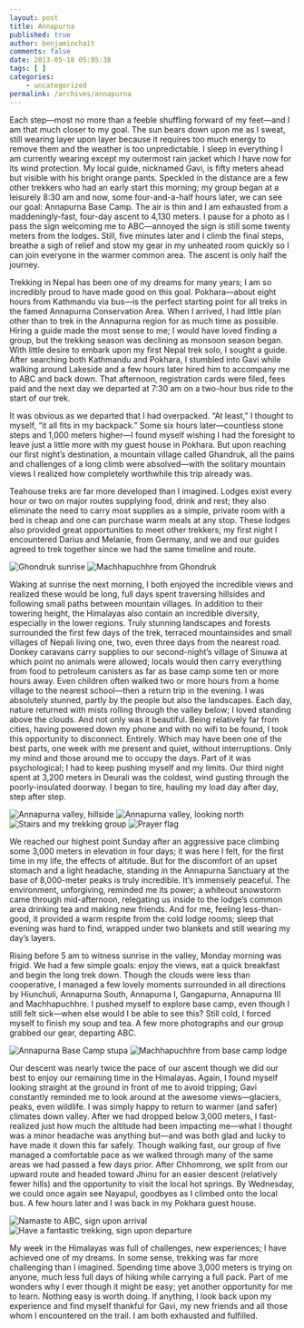 ```yaml
---
layout: post
title: Annapurna
published: true
author: benjaminchait
comments: false
date: 2013-05-18 05:05:38
tags: [ ]
categories:
    - uncategorized
permalink: /archives/annapurna
---
```

Each step—most no more than a feeble shuffling forward of my feet—and I am that much closer to my goal. The sun bears down upon me as I sweat, still wearing layer upon layer because it requires too much energy to remove them and the weather is too unpredictable. I sleep in everything I am currently wearing except my outermost rain jacket which I have now for its wind protection. My local guide, nicknamed Gavi, is fifty meters ahead but visible with his bright orange pants. Speckled in the distance are a few other trekkers who had an early start this morning; my group began at a leisurely 8:30 am and now, some four-and-a-half hours later, we can see our goal: Annapurna Base Camp. The air is thin and I am exhausted from a maddeningly-fast, four-day ascent to 4,130 meters. I pause for a photo as I pass the sign welcoming me to ABC—annoyed the sign is still some twenty meters from the lodges. Still, five minutes later and I climb the final steps, breathe a sigh of relief and stow my gear in my unheated room quickly so I can join everyone in the warmer common area. The ascent is only half the journey.

Trekking in Nepal has been one of my dreams for many years; I am so incredibly proud to have made good on this goal. Pokhara—about eight hours from Kathmandu via bus—is the perfect starting point for all treks in the famed Annapurna Conservation Area. When I arrived, I had little plan other than to trek in the Annapurna region for as much time as possible. Hiring a guide made the most sense to me; I would have loved finding a group, but the trekking season was declining as monsoon season began. With little desire to embark upon my first Nepal trek solo, I sought a guide. After searching both Kathmandu and Pokhara, I stumbled into Gavi while walking around Lakeside and a few hours later hired him to accompany me to ABC and back down. That afternoon, registration cards were filed, fees paid and the next day we departed at 7:30 am on a two-hour bus ride to the start of our trek.

It was obvious as we departed that I had overpacked. “At least,” I thought to myself, “it all fits in my backpack.” Some six hours later—countless stone steps and 1,000 meters higher—I found myself wishing I had the foresight to leave just a little more with my guest house in Pokhara. But upon reaching our first night’s destination, a mountain village called Ghandruk, all the pains and challenges of a long climb were absolved—with the solitary mountain views I realized how completely worthwhile this trip already was.

Teahouse treks are far more developed than I imagined. Lodges exist every hour or two on major routes supplying food, drink and rest; they also eliminate the need to carry most supplies as a simple, private room with a bed is cheap and one can purchase warm meals at any stop. These lodges also provided great opportunities to meet other trekkers; my first night I encountered Darius and Melanie, from Germany, and we and our guides agreed to trek together since we had the same timeline and route.


![Ghondruk sunrise][1] 
![Machhapuchhre from Ghondruk][2] 

Waking at sunrise the next morning, I both enjoyed the incredible views and realized these would be long, full days spent traversing hillsides and following small paths between mountain villages. In addition to their towering height, the Himalayas also contain an incredible diversity, especially in the lower regions. Truly stunning landscapes and forests surrounded the first few days of the trek, terraced mountainsides and small villages of Nepali living one, two, even three days from the nearest road. Donkey caravans carry supplies to our second-night’s village of Sinuwa at which point no animals were allowed; locals would then carry everything from food to petroleum canisters as far as base camp some ten or more hours away. Even children often walked two or more hours from a home village to the nearest school—then a return trip in the evening. I was absolutely stunned, partly by the people but also the landscapes. Each day, nature returned with mists rolling through the valley below; I loved standing above the clouds. And not only was it beautiful. Being relatively far from cities, having powered down my phone and with no wifi to be found, I took this opportunity to disconnect. Entirely. Which may have been one of the best parts, one week with me present and quiet, without interruptions. Only my mind and those around me to occupy the days. Part of it was psychological; I had to keep pushing myself and my limits. Our third night spent at 3,200 meters in Deurali was the coldest, wind gusting through the poorly-insulated doorway. I began to tire, hauling my load day after day, step after step.


![Annapurna valley, hillside][3] 
![Annapurna valley, looking north][4] 
![Stairs and my trekking group][5] 
![Prayer flag][6] 

We reached our highest point Sunday after an aggressive pace climbing some 3,000 meters in elevation in four days; it was here I felt, for the first time in my life, the effects of altitude. But for the discomfort of an upset stomach and a light headache, standing in the Annapurna Sanctuary at the base of 8,000-meter peaks is truly incredible. It’s immensely peaceful. The environment, unforgiving, reminded me its power; a whiteout snowstorm came through mid-afternoon, relegating us inside to the lodge’s common area drinking tea and making new friends. And for me, feeling less-than-good, it provided a warm respite from the cold lodge rooms; sleep that evening was hard to find, wrapped under two blankets and still wearing my day’s layers.

Rising before 5 am to witness sunrise in the valley, Monday morning was frigid. We had a few simple goals: enjoy the views, eat a quick breakfast and begin the long trek down. Though the clouds were less than cooperative, I managed a few lovely moments surrounded in all directions by Hiunchuli, Annapurna South, Annapurna I, Gangapurna, Annapurna III and Machhapuchhre. I pushed myself to explore base camp, even though I still felt sick—when else would I be able to see this? Still cold, I forced myself to finish my soup and tea. A few more photographs and our group grabbed our gear, departing ABC.


![Annapurna Base Camp stupa][7] 
![Machhapuchhre from base camp lodge][8] 

Our descent was nearly twice the pace of our ascent though we did our best to enjoy our remaining time in the Himalayas. Again, I found myself looking straight at the ground in front of me to avoid tripping; Gavi constantly reminded me to look around at the awesome views—glaciers, peaks, even wildlife. I was simply happy to return to warmer (and safer) climates down valley. After we had dropped below 3,000 meters, I fast-realized just how much the altitude had been impacting me—what I thought was a minor headache was anything but—and was both glad and lucky to have made it down this far safely. Though walking fast, our group of five managed a comfortable pace as we walked through many of the same areas we had passed a few days prior. After Chhomrong, we split from our upward route and headed toward Jhinu for an easier descent (relatively fewer hills) and the opportunity to visit the local hot springs. By Wednesday, we could once again see Nayapul, goodbyes as I climbed onto the local bus. A few hours later and I was back in my Pokhara guest house.


![Namaste to ABC, sign upon arrival][9] 
![Have a fantastic trekking, sign upon departure][10] 

My week in the Himalayas was full of challenges, new experiences; I have achieved one of my dreams. In some sense, trekking was far more challenging than I imagined. Spending time above 3,000 meters is trying on anyone, much less full days of hiking while carrying a full pack. Part of me wonders why I ever though it might be easy; yet another opportunity for me to learn. Nothing easy is worth doing. If anything, I look back upon my experience and find myself thankful for Gavi, my new friends and all those whom I encountered on the trail. I am both exhausted and fulfilled.

 [1]: /wp-content/uploads/media/img/2013/05-wp/20130520-221307.jpg
 [2]: /wp-content/uploads/media/img/2013/05-wp/20130520-221343.jpg
 [3]: /wp-content/uploads/media/img/2013/05-wp/20130520-221416.jpg
 [4]: /wp-content/uploads/media/img/2013/05-wp/20130520-221532.jpg
 [5]: /wp-content/uploads/media/img/2013/05-wp/20130520-221643.jpg
 [6]: /wp-content/uploads/media/img/2013/05-wp/20130520-221929.jpg
 [7]: /wp-content/uploads/media/img/2013/05-wp/20130520-222046.jpg
 [8]: /wp-content/uploads/media/img/2013/05-wp/20130520-222204.jpg
 [9]: /wp-content/uploads/media/img/2013/05-wp/20130520-222412.jpg
 [10]: /wp-content/uploads/media/img/2013/05-wp/20130520-222552.jpg